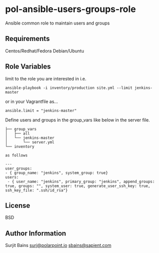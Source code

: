  pol-ansible-users-groups-role	 
 =========

 Ansible common role to maintain users and groups

 Requirements
 ------------

 Centos/Redhat/Fedora
 Debian/Ubuntu


 Role Variables
 --------------

limit to the role you are interested in i.e.

```
ansible-playbook -i inventory/production site.yml --limit jenkins-master
```

or in your Vagrantfile as...

```
ansible.limit = "jenkins-master"
```

Define users and groups in the group_vars like below in the server file.
 
 
 ```
├── group_vars
│   ├── all
│   └── jenkins-master
│       └── server.yml
└── inventory
 
 as follows 
 
---
user_groups:
 - { group_name: "jenkins", system_group: true}
users:
  - { user_name: "jenkins", primary_group: "jenkins", append_groups: true, groups: "", system_user: true, generate_user_ssh_key: true, ssh_key_file: ".ssh/id_rsa"}

 ```
 


 License
 -------

 BSD

 Author Information
 ------------------

 Surjit Bains <surj@polarpoint.io> <sbains@sapient.com>
